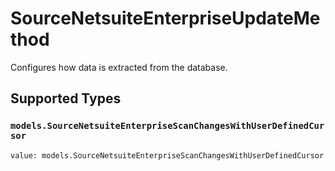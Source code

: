 # SourceNetsuiteEnterpriseUpdateMethod

Configures how data is extracted from the database.


## Supported Types

### `models.SourceNetsuiteEnterpriseScanChangesWithUserDefinedCursor`

```python
value: models.SourceNetsuiteEnterpriseScanChangesWithUserDefinedCursor = /* values here */
```

